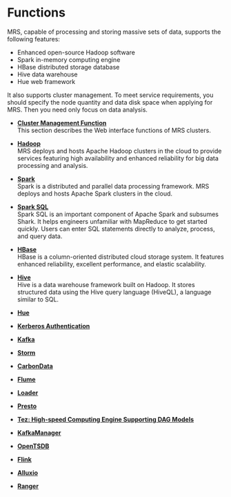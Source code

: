 # Functions<a name="EN-US_TOPIC_0125375919"></a>

MRS, capable of processing and storing massive sets of data, supports the following features:

-   Enhanced open-source Hadoop software
-   Spark in-memory computing engine
-   HBase distributed storage database
-   Hive data warehouse
-   Hue web framework

It also supports cluster management. To meet service requirements, you should specify the node quantity and data disk space when applying for MRS. Then you need only focus on data analysis.

-   **[Cluster Management Function](cluster-management-function.md)**  
This section describes the Web interface functions of MRS clusters.
-   **[Hadoop](hadoop.md)**  
MRS deploys and hosts Apache Hadoop clusters in the cloud to provide services featuring high availability and enhanced reliability for big data processing and analysis.
-   **[Spark](spark.md)**  
Spark is a distributed and parallel data processing framework. MRS deploys and hosts Apache Spark clusters in the cloud.
-   **[Spark SQL](spark-sql.md)**  
Spark SQL is an important component of Apache Spark and subsumes Shark. It helps engineers unfamiliar with MapReduce to get started quickly. Users can enter SQL statements directly to analyze, process, and query data.
-   **[HBase](hbase.md)**  
HBase is a column-oriented distributed cloud storage system. It features enhanced reliability, excellent performance, and elastic scalability.
-   **[Hive](hive.md)**  
Hive is a data warehouse framework built on Hadoop. It stores structured data using the Hive query language \(HiveQL\), a language similar to SQL.
-   **[Hue](hue.md)**  

-   **[Kerberos Authentication](kerberos-authentication.md)**  

-   **[Kafka](kafka.md)**  

-   **[Storm](storm.md)**  

-   **[CarbonData](carbondata.md)**  

-   **[Flume](flume.md)**  

-   **[Loader](loader.md)**  

-   **[Presto](presto.md)**  

-   **[Tez: High-speed Computing Engine Supporting DAG Models](tez-high-speed-computing-engine-supporting-dag-models.md)**  

-   **[KafkaManager](kafkamanager.md)**  

-   **[OpenTSDB](opentsdb.md)**  

-   **[Flink](flink.md)**  

-   **[Alluxio](alluxio.md)**  

-   **[Ranger](ranger.md)**  


